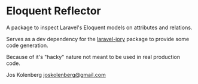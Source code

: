 # Eloquent Reflector
A package to inspect Laravel's Eloquent models on attributes and relations.

Serves as a dev dependency for the [laravel-jory](https://packagist.org/packages/joskolenberg/laravel-jory) package to provide some code generation.

Because of it's "hacky" nature not meant to be used in real production code.

Jos Kolenberg <joskolenberg@gmail.com>